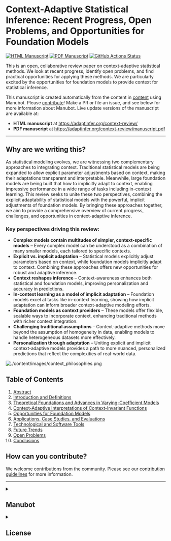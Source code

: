 # Context-Adaptive Statistical Inference: Recent Progress, Open Problems, and Opportunities for Foundation Models

[![HTML Manuscript](https://img.shields.io/badge/manuscript-HTML-blue.svg)](https://adaptinfer.org/context-review/)
[![PDF Manuscript](https://img.shields.io/badge/manuscript-PDF-blue.svg)](https:/adaptinfer.org/context-review/manuscript.pdf)
[![GitHub Actions Status](https://github.com/AdaptInfer/context-review/workflows/Manubot/badge.svg)](https://github.com/AdaptInfer/context-review/actions)


This is an open, collaborative review paper on context-adaptive statistical methods. We look at recent progress, identify open problems, and find practical opportunities for applying these methods. We are particularly excited by the opportunities for foundation models to provide context for statistical inference.


This manuscript is created automatically from the content in [content](https://github.com/AdaptInfer/context-review/tree/main/content) using Manubot. Please [contribute](CONTRIBUTING.md)! Make a PR or file an issue, and see below for more information about Manubot. Live update versions of the manuscript are available at:

+ **HTML manuscript** at https://adaptinfer.org/context-review/
+ **PDF manuscript** at https://adaptinfer.org/context-review/manuscript.pdf

---

## Why are we writing this?
As statistical modeling evolves, we are witnessing two complementary approaches to integrating context.
Traditional statistical models are being expanded to allow explicit parameter adjustments based on context, making their
adaptations transparent and interpretable.
Meanwhile, large foundation models are being built that how to implicitly adapt to context, enabling impressive
performance in a wide range of tasks including in-context learning.
This review seeks to unite these two perspectives, combining the explicit adaptability of statistical models with the
powerful, implicit adjustments of foundation models.
By bringing these approaches together, we aim to provide a comprehensive overview of current progress, challenges,
and opportunities in context-adaptive inference.


### Key perspectives driving this review:

- **Complex models contain multitudes of simpler, context-specific models** – Every complex model can be understood as a combination of many smaller models, each tailored to specific contexts.
- **Explicit vs. implicit adaptation** – Statistical models explicitly adjust parameters based on context, while foundation models implicitly adapt to context. Combining these approaches offers new opportunities for robust and adaptive inference.
- **Context reshapes inference** – Context-awareness enhances both statistical and foundation models, improving personalization and accuracy in predictions.
- **In-context learning as a model of implicit adaptation** – Foundation models excel at tasks like in-context learning, showing how implicit adaptation can inform broader context-adaptive modeling efforts.
- **Foundation models as context providers** – These models offer flexible, scalable ways to incorporate context, enhancing traditional methods with richer context integration.
- **Challenging traditional assumptions** – Context-adaptive methods move beyond the assumption of homogeneity in data, enabling models to handle heterogeneous datasets more effectively.
- **Personalization through adaptation** – Uniting explicit and implicit context-adaptive models provides a path to more nuanced, personalized predictions that reflect the complexities of real-world data.

![./content/images/context_philosophies.png](./content/images/context_philosophies.png)

## Table of Contents
1. [Abstract](./content/01.abstract.md)
2. [Introduction and Definitions](./content/02.introduction.md)
3. [Theoretical Foundations and Advances in Varying-Coefficient Models](./content/03.vc.md)
4. [Context-Adaptive Interpretations of Context-Invariant Functions](./content/04.interpretations.md)
5. [Opportunities for Foundation Models](./content/05.foundation.md)
6. [Applications, Case Studies, and Evaluations](./content/06.applications.md)
7. [Technological and Software Tools](./content/07.tools.md)
8. [Future Trends](./content/08.future.md)
9. [Open Problems](./content/09.problems.md)
10. [Conclusions](./content/10.conclusions.md)

## How can you contribute?
We welcome contributions from the community. Please see our [contribution guidelines](CONTRIBUTING.md) for more information.

---

<details>
  <summary><h2>Manubot</h2></summary>
  
<!-- usage note: do not edit this section -->

Manubot is a system for writing scholarly manuscripts via GitHub.
Manubot automates citations and references, versions manuscripts using git, and enables collaborative writing via GitHub.
An [overview manuscript](https://greenelab.github.io/meta-review/ "Open collaborative writing with Manubot") presents the benefits of collaborative writing with Manubot and its unique features.
The [rootstock repository](https://git.io/fhQH1) is a general purpose template for creating new Manubot instances, as detailed in [`SETUP.md`](SETUP.md).
See [`USAGE.md`](USAGE.md) for documentation how to write a manuscript.

Please open [an issue](https://git.io/fhQHM) for questions related to Manubot usage, bug reports, or general inquiries.

### Repository directories & files

The directories are as follows:

+ [`content`](content) contains the manuscript source, which includes markdown files as well as inputs for citations and references.
  See [`USAGE.md`](USAGE.md) for more information.
+ [`output`](output) contains the outputs (generated files) from Manubot including the resulting manuscripts.
  You should not edit these files manually, because they will get overwritten.
+ [`webpage`](webpage) is a directory meant to be rendered as a static webpage for viewing the HTML manuscript.
+ [`build`](build) contains commands and tools for building the manuscript.
+ [`ci`](ci) contains files necessary for deployment via continuous integration.

### Local execution

The easiest way to run Manubot is to use [continuous integration](#continuous-integration) to rebuild the manuscript when the content changes.
If you want to build a Manubot manuscript locally, install the [conda](https://conda.io) environment as described in [`build`](build).
Then, you can build the manuscript on POSIX systems by running the following commands from this root directory.

```sh
# Activate the manubot conda environment (assumes conda version >= 4.4)
conda activate manubot

# Build the manuscript, saving outputs to the output directory
bash build/build.sh

# At this point, the HTML & PDF outputs will have been created. The remaining
# commands are for serving the webpage to view the HTML manuscript locally.
# This is required to view local images in the HTML output.

# Configure the webpage directory
manubot webpage

# You can now open the manuscript webpage/index.html in a web browser.
# Alternatively, open a local webserver at http://localhost:8000/ with the
# following commands.
cd webpage
python -m http.server
```

Sometimes it's helpful to monitor the content directory and automatically rebuild the manuscript when a change is detected.
The following command, while running, will trigger both the `build.sh` script and `manubot webpage` command upon content changes:

```sh
bash build/autobuild.sh
```

### Continuous Integration

Whenever a pull request is opened, CI (continuous integration) will test whether the changes break the build process to generate a formatted manuscript.
The build process aims to detect common errors, such as invalid citations.
If your pull request build fails, see the CI logs for the cause of failure and revise your pull request accordingly.

When a commit to the `main` branch occurs (for example, when a pull request is merged), CI builds the manuscript and writes the results to the [`gh-pages`](https://github.com/AdaptInfer/context-review/tree/gh-pages) and [`output`](https://github.com/AdaptInfer/context-review/tree/output) branches.
The `gh-pages` branch uses [GitHub Pages](https://pages.github.com/) to host the following URLs:

+ **HTML manuscript** at https://adaptinfer.org/context-review/
+ **PDF manuscript** at https://adaptinfer.org/context-review/manuscript.pdf

For continuous integration configuration details, see [`.github/workflows/manubot.yaml`](.github/workflows/manubot.yaml).

</details>

<details>
  <summary><h2>License</h2></summary>

<!--
usage note: edit this section to change the license of your manuscript or source code changes to this repository.
We encourage users to openly license their manuscripts, which is the default as specified below.
-->

[![License: CC BY 4.0](https://img.shields.io/badge/License%20All-CC%20BY%204.0-lightgrey.svg)](http://creativecommons.org/licenses/by/4.0/)
[![License: CC0 1.0](https://img.shields.io/badge/License%20Parts-CC0%201.0-lightgrey.svg)](https://creativecommons.org/publicdomain/zero/1.0/)

Except when noted otherwise, the entirety of this repository is licensed under a CC BY 4.0 License ([`LICENSE.md`](LICENSE.md)), which allows reuse with attribution.
Please attribute by linking to https://github.com/LengerichLab/context-review.

Since CC BY is not ideal for code and data, certain repository components are also released under the CC0 1.0 public domain dedication ([`LICENSE-CC0.md`](LICENSE-CC0.md)).
All files matched by the following glob patterns are dual licensed under CC BY 4.0 and CC0 1.0:

+ `*.sh`
+ `*.py`
+ `*.yml` / `*.yaml`
+ `*.json`
+ `*.bib`
+ `*.tsv`
+ `.gitignore`

All other files are only available under CC BY 4.0, including:

+ `*.md`
+ `*.html`
+ `*.pdf`
+ `*.docx`

Please open [an issue](https://github.com/LengerichLab/context-review/issues) for any question related to licensing.

</details>
